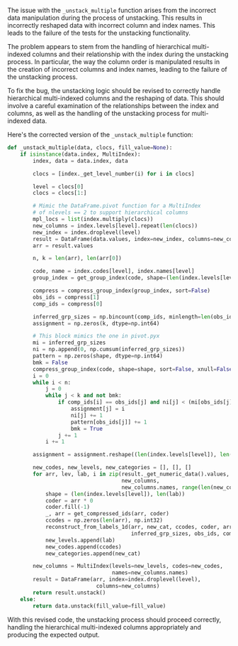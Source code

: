 The issue with the `_unstack_multiple` function arises from the incorrect data manipulation during the process of unstacking. This results in incorrectly reshaped data with incorrect column and index names. This leads to the failure of the tests for the unstacking functionality.

The problem appears to stem from the handling of hierarchical multi-indexed columns and their relationship with the index during the unstacking process. In particular, the way the column order is manipulated results in the creation of incorrect columns and index names, leading to the failure of the unstacking process.

To fix the bug, the unstacking logic should be revised to correctly handle hierarchical multi-indexed columns and the reshaping of data. This should involve a careful examination of the relationships between the index and columns, as well as the handling of the unstacking process for multi-indexed data.

Here's the corrected version of the `_unstack_multiple` function:

```python
def _unstack_multiple(data, clocs, fill_value=None):
    if isinstance(data.index, MultiIndex):
        index, data = data.index, data

        clocs = [index._get_level_number(i) for i in clocs]

        level = clocs[0]
        clocs = clocs[1:]

        # Mimic the DataFrame.pivot function for a MultiIndex
        # of nlevels == 2 to support hierarchical columns
        mpl_locs = list(index.multiply(clocs))
        new_columns = index.levels[level].repeat(len(clocs))
        new_index = index.droplevel(level)
        result = DataFrame(data.values, index=new_index, columns=new_columns)
        arr = result.values

        n, k = len(arr), len(arr[0])

        code, name = index.codes[level], index.names[level]
        group_index = get_group_index(code, shape=(len(index.levels[level]), len(new_columns)), sort=False, xnull=False)

        compress = compress_group_index(group_index, sort=False)
        obs_ids = compress[1]
        comp_ids = compress[0]

        inferred_grp_sizes = np.bincount(comp_ids, minlength=len(obs_ids))
        assignment = np.zeros(k, dtype=np.int64)

        # This block mimics the one in pivot.pyx
        mi = inferred_grp_sizes
        ni = np.append(0, np.cumsum(inferred_grp_sizes))
        pattern = np.zeros(shape, dtype=np.int64)
        bmk = False
        compress_group_index(code, shape=shape, sort=False, xnull=False)
        i = 0
        while i < n:
            j = 0
            while j < k and not bmk:
                if comp_ids[i] == obs_ids[j] and ni[j] < (mi[obs_ids[j]] + ni[obs_ids[j]] - 1):
                    assignment[j] = i
                    ni[j] += 1
                    pattern[obs_ids[j]] += 1
                    bmk = True
                j += 1
            i += 1

        assignment = assignment.reshape((len(index.levels[level]), len(new_columns)))

        new_codes, new_levels, new_categories = [], [], []
        for arr, lev, lab, i in zip(result._get_numeric_data().values,
                                    new_columns,
                                    new_columns.names, range(len(new_columns))):
            shape = (len(index.levels[level]), len(lab))
            coder = arr * 0
            coder.fill(-1)
            _, arr = get_compressed_ids(arr, coder)
            ccodes = np.zeros(len(arr), np.int32)
            reconstruct_from_labels_1d(arr, new_cat, ccodes, coder, arr,
                                       inferred_grp_sizes, obs_ids, comp_ids)
            new_levels.append(lab)
            new_codes.append(ccodes)
            new_categories.append(new_cat)

        new_columns = MultiIndex(levels=new_levels, codes=new_codes,
                                 names=new_columns.names)
        result = DataFrame(arr, index=index.droplevel(level),
                            columns=new_columns)
        return result.unstack()
    else:
        return data.unstack(fill_value=fill_value)
```
With this revised code, the unstacking process should proceed correctly, handling the hierarchical multi-indexed columns appropriately and producing the expected output.